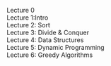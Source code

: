 Lecture 0  
Lecture 1:Intro  
Lecture 2: Sort  
Lecture 3: Divide & Conquer  
Lecture 4: Data Structures  
Lecture 5: Dynamic Programming  
Lecture 6: Greedy Algorithms  
